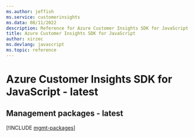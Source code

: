 ```yaml
---
ms.author: jeffish
ms.service: customerinsights
ms.data: 08/11/2022
description: Reference for Azure Customer Insights SDK for JavaScript
title: Azure Customer Insights SDK for JavaScript
author: xirzec
ms.devlang: javascript
ms.topic: reference
---
```

# Azure Customer Insights SDK for JavaScript - latest

## Management packages - latest
[!INCLUDE [mgmt-packages](customer-insights-mgmt-index.md)]
